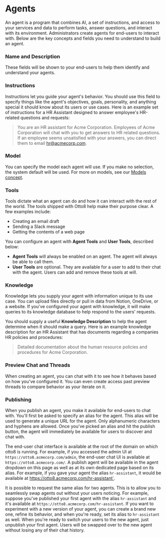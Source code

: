 # Agents

An agent is a program that combines AI, a set of instructions, and access to your services and data to perform tasks, answer questions, and interact with its environment. Administrators create agents for end-users to interact with. Below are the key concepts and fields you need to understand to build an agent.

### Name and Description
These fields will be shown to your end-users to help them identify and understand your agents.

### Instructions
Instructions let you guide your agent's behavior. You should use this field to specify things like the agent's objectives, goals, personality, and anything special it should know about its users or use cases. Here is an example set of instructions for a HR Assistant designed to answer employee's HR-related questions and requests:

> You are an HR assistant for Acme Corporation. Employees of Acme Corporation will chat with you to get answers to HR related questions. If an employee seems unsatisfied with your answers, you can direct them to email hr@acmecorp.com. 

### Model
You can specify the model each agent will use. If you make no selection, the system default will be used. For more on models, see our [Models concept](models).

### Tools
Tools dictate what an agent can do and how it can interact with the rest of the world. The tools shipped with Otto8 help make their purpose clear. A few examples include:
- Creating an email draft
- Sending a Slack message
- Getting the contents of a web page

You can configure an agent with **Agent Tools** and **User Tools**, described below:
- **Agent Tools** will always be enabled on an agent. The agent will always be able to call them.
- **User Tools** are optional. They are available for a user to add to their chat with the agent. Users can add and remove these tools at will. 

### Knowledge
Knowledge lets you supply your agent with information unique to its use case. You can upload files directly or pull in data from Notion, OneDrive, or a website. If you've configured your agent with knowledge, it will make queries to its knowledge database to help respond to the users' requests.

You should supply a useful **Knowledge Description** to help the agent determine when it should make a query. Here is an example knowledge description for an HR Assistant that has documents regarding a companies HR policies and procedures:

> Detailed documentation about the human resource policies and procedures for Acme Corporation.

### Preview Chat and Threads
When creating an agent, you can chat with it to see how it behaves based on how you've configured it. You can even create access past preview threads to compare behavior as your iterate on it.


### Publishing
When you publish an agent, you make it available for end-users to chat with. You'll first be asked to specify an alias for the agent. This alias will be used to generate a unique URL for the agent. Only alphanumeric characters and hyphens are allowed.  Once you've picked an alias and hit the publish button, the agent will immediately be available for users to discover and chat with.

The end-user chat interface is available at the root of the domain on which otto8 is running. For example, if you accessed the admin UI at `https://otto8.acmecorp.com/admin`, the end-user chat UI is available at `https://otto8.acmecorp.com/`. A publish agent will be available in the agent dropdown on this page as well as at its own dedicated page based on its alias. For example, if you gave your agent the alias `hr-assistant`, it would be available at https://otto8.acmecorp.com/hr-assistant`.

It is possible to request the same alias for two agents. This is to allow you to seamlessly swap agents out without your users noticing. For example, suppose you've published your first agent with the alias `hr-assistant` and it's available at `https://otto8.acmecorp.com/hr-assistant`. If you want to experiment with a new version of your agent, you can create a brand new one, refine its behavior, and when you're ready, set its alias to `hr-assistant` as well. When you're ready to switch your users to the new agent, just unpublish your first agent. Users will be swapped over to the new agent without losing any of their chat history.